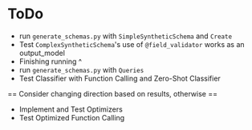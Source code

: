 # ToDo

- run `generate_schemas.py` with `SimpleSyntheticSchema` and `Create`
- Test `ComplexSyntheticSchema`'s use of `@field_validator` works as an output_model
- Finishing running ^
- run `generate_schemas.py` with `Queries` 
- Test Classifier with Function Calling and Zero-Shot Classifier

== Consider changing direction based on results, otherwise ==

- Implement and Test Optimizers
- Test Optimized Function Calling
